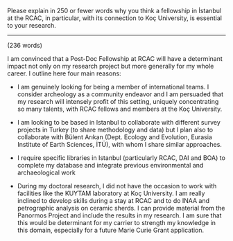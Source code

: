 Please explain in 250 or fewer words why you think a fellowship in İstanbul at
the RCAC, in particular, with its connection to Koç University, is essential to
your research.

-------------------------------------------------------------------------------
(236 words)

I am convinced that a Post-Doc Fellowship at RCAC will have a determinant
impact not only on my research project but more generally for my whole career.
I outline here four main reasons:

  - I am genuinely looking for being a member of international teams. I
consider archeology as a community endeavor and I am persuaded that my research
will intensely profit of this setting, uniquely concentrating so many talents,
with RCAC fellows and members at the Koç University.

  -  I am looking to be based in Istanbul to collaborate with different
survey projects in Turkey (to share methodology and data) but I
plan also to collaborate with Bülent Arıkan (Dept. Ecology and Evolution,
Eurasia Institute of Earth Sciences, İTÜ), with whom I share similar approaches.

  -  I require specific libraries in Istanbul (particularly RCAC, DAI and BOA)
to complete my database and integrate previous environmental and
archaeological work

  -  During my doctoral research, I did not have the occasion to work with
facilities like the KUYTAM laboratory at Koç University. I am
really inclined to develop skills during a stay at RCAC and to do INAA and
petrographic analysis on ceramic sherds. I can provide material from the
Panormos Project and include the results in my research.  I am sure that this
would be determinant for my carrier to strength my knowledge in this domain,
especially for a future Marie Curie Grant application.

